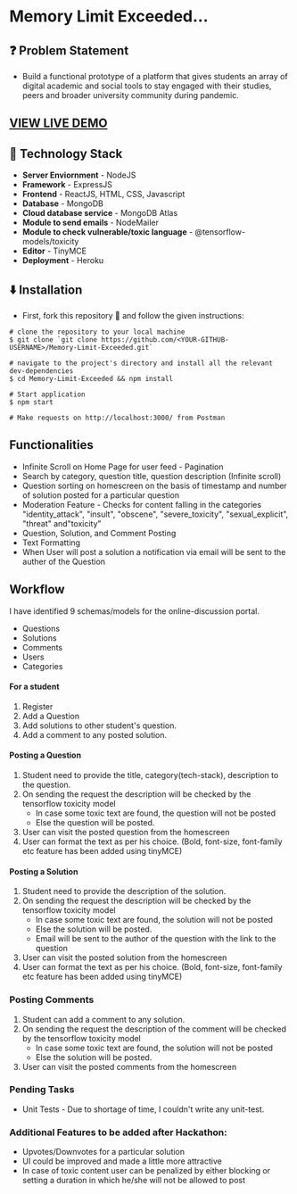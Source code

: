 # Memory Limit Exceeded...

## ❓ Problem Statement

- Build a functional prototype of a platform that gives students an array of digital academic and social tools to stay engaged with their studies, peers and broader university community during pandemic.

## [VIEW LIVE DEMO](https://peaceful-fortress-48629.herokuapp.com)

## 🚧 Technology Stack

- **Server Enviornment** - NodeJS
- **Framework** - ExpressJS
- **Frontend** - ReactJS, HTML, CSS, Javascript
- **Database** - MongoDB
- **Cloud database service** - MongoDB Atlas
- **Module to send emails** - NodeMailer
- **Module to check vulnerable/toxic language** - @tensorflow-models/toxicity
- **Editor** - TinyMCE
- **Deployment** - Heroku

## ⬇️ Installation

- First, fork this repository 🍴 and follow the given instructions:

```
# clone the repository to your local machine
$ git clone `git clone https://github.com/<YOUR-GITHUB-USERNAME>/Memory-Limit-Exceeded.git`

# navigate to the project's directory and install all the relevant dev-dependencies
$ cd Memory-Limit-Exceeded && npm install

# Start application
$ npm start

# Make requests on http://localhost:3000/ from Postman
```

## Functionalities

- Infinite Scroll on Home Page for user feed - Pagination
- Search by category, question title, question description (Infinite scroll)
- Question sorting on homescreen on the basis of timestamp and number of solution posted for a particular question
- Moderation Feature - Checks for content falling in the categories "identity_attack", "insult", "obscene", "severe_toxicity", "sexual_explicit", "threat" and"toxicity"
- Question, Solution, and Comment Posting
- Text Formatting
- When User will post a solution a notification via email will be sent to the auther of the Question

## Workflow

I have identified 9 schemas/models for the online-discussion portal.

- Questions
- Solutions
- Comments
- Users
- Categories

#### For a student

1. Register
2. Add a Question
3. Add solutions to other student's question.
4. Add a comment to any posted solution.

#### Posting a Question

1. Student need to provide the title, category(tech-stack), description to the question.
2. On sending the request the description will be checked by the tensorflow toxicity model
   - In case some toxic text are found, the question will not be posted
   - Else the question will be posted.
3. User can visit the posted question from the homescreen
4. User can format the text as per his choice. (Bold, font-size, font-family etc feature has been added using tinyMCE)

#### Posting a Solution

1. Student need to provide the description of the solution.
2. On sending the request the description will be checked by the tensorflow toxicity model
   - In case some toxic text are found, the solution will not be posted
   - Else the solution will be posted.
   - Email will be sent to the author of the question with the link to the question
3. User can visit the posted solution from the homescreen
4. User can format the text as per his choice. (Bold, font-size, font-family etc feature has been added using tinyMCE)

### Posting Comments

1. Student can add a comment to any solution.
2. On sending the request the description of the comment will be checked by the tensorflow toxicity model
   - In case some toxic text are found, the solution will not be posted
   - Else the solution will be posted.
3. User can visit the posted comments from the homescreen

### Pending Tasks

- Unit Tests - Due to shortage of time, I couldn't write any unit-test.

### Additional Features to be added after Hackathon:

- Upvotes/Downvotes for a particular solution
- UI could be improved and made a little more attractive
- In case of toxic content user can be penalized by either blocking or setting a duration in which he/she will not be allowed to post

